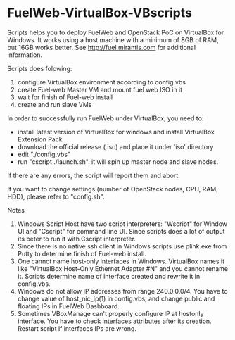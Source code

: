 FuelWeb-VirtualBox-VBscripts
============================

Scripts helps you to deploy FuelWeb and OpenStack PoC on VirtualBox for Windows.
It works using a host machine with a minimum of 8GB of RAM, but 16GB works better. 
See http://fuel.mirantis.com for additional information.

Scripts does folowing:
 1. configure VirtualBox environment according to config.vbs
 2. create Fuel-web Master VM and mount fuel web ISO in it
 3. wait for finish of Fuel-web install
 4. create and run slave VMs

In order to successfully run FuelWeb under VirtualBox, you need to:
- install latest version of VirtualBox for windows and install VirtualBox Extension Pack
- download the official release (.iso) and place it under 'iso' directory
- edit "./config.vbs" 
- run "cscript ./launch.sh". it will spin up master node and slave nodes.

If there are any errors, the script will report them and abort.

If you want to change settings (number of OpenStack nodes, CPU, RAM, HDD), please refer to "config.sh".

Notes
1. Windows Script Host have two script interpreters: "Wscript" for Window UI and "Cscript" for command line UI. Since scripts does a lot of output its beter to run it with Cscript interpreter.
2. Since there is no native ssh client in Windows scripts use plink.exe from Putty to determine finish of Fuel-web install.
3. One cannot name host-only interfaces in Windows. VirtualBox names it like "VirtualBox Host-Only Ethernet Adapter #N"  and you cannot rename it. Scripts determine name of interface created and rewrite it in config.vbs.
4. Windows do not allow IP addresses from range 240.0.0.0/4. You have to change value of host_nic_ip(1) in config.vbs, and change public and floating IPs in FuelWeb Dashboard.
5. Sometimes VBoxManage can't properly configure IP at hostonly interface. You have to check interfaces attributes after its creation. Restart script if interfaces IPs are wrong.